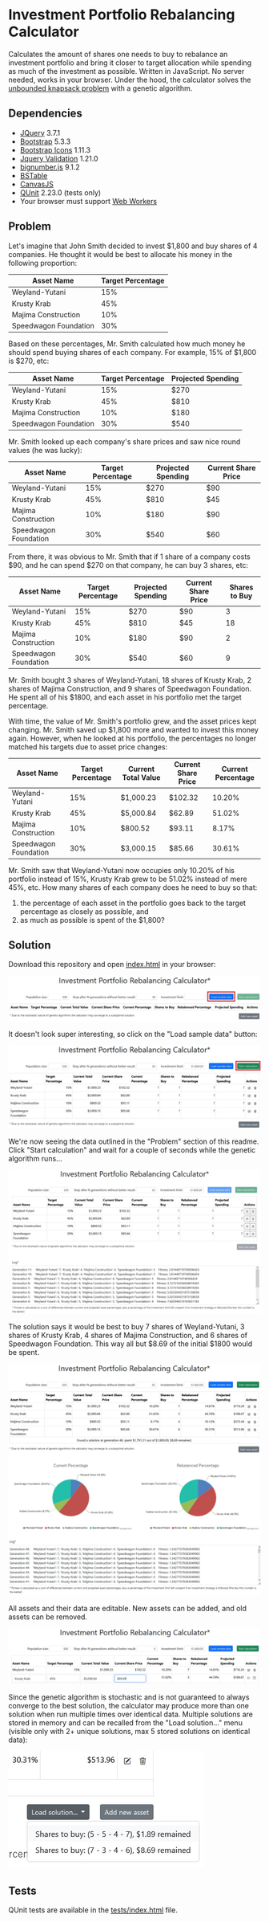 # Investment Portfolio Rebalancing Calculator

Calculates the amount of shares one needs to buy to rebalance an investment portfolio and bring it closer to target allocation while spending as much of the investment as possible. Written in JavaScript. No server needed, works in your browser. Under the hood, the calculator solves the [unbounded knapsack problem](https://en.wikipedia.org/wiki/Knapsack_problem) with a genetic algorithm.

## Dependencies

* [JQuery](https://jquery.com/) 3.7.1
* [Bootstrap](https://getbootstrap.com/) 5.3.3
* [Bootstrap Icons](https://icons.getbootstrap.com/) 1.11.3
* [Jquery Validation](https://jqueryvalidation.org) 1.21.0
* [bignumber.js](https://mikemcl.github.io/bignumber.js/) 9.1.2
* [BSTable](https://github.com/CraftingGamerTom/bstable)
* [CanvasJS](https://canvasjs.com/)
* [QUnit](https://qunitjs.com/) 2.23.0 (tests only)
* Your browser must support [Web Workers](https://developer.mozilla.org/en-US/docs/Web/API/Web_Workers_API)

## Problem

Let's imagine that John Smith decided to invest $1,800 and buy shares of 4 companies. He thought it would be best to allocate his money in the following proportion:

Asset Name | Target Percentage
--- | ---
Weyland-Yutani | 15%
Krusty Krab | 45%
Majima Construction | 10%
Speedwagon Foundation | 30%

Based on these percentages, Mr. Smith calculated how much money he should spend buying shares of each company. For example, 15% of $1,800 is $270, etc:

Asset Name | Target Percentage | Projected Spending
--- | --- | ---
Weyland-Yutani | 15% | $270
Krusty Krab | 45% | $810
Majima Construction | 10% | $180
Speedwagon Foundation | 30% | $540

Mr. Smith looked up each company's share prices and saw nice round values (he was lucky):

Asset Name | Target Percentage | Projected Spending | Current Share Price
--- | --- | --- | ---
Weyland-Yutani | 15% | $270 | $90
Krusty Krab | 45% | $810 | $45
Majima Construction | 10% | $180| $90
Speedwagon Foundation | 30% | $540 | $60

From there, it was obvious to Mr. Smith that if 1 share of a company costs $90, and he can spend $270 on that company, he can buy 3 shares, etc:

Asset Name | Target Percentage | Projected Spending | Current Share Price | Shares to Buy
--- | --- | --- | --- | ---
Weyland-Yutani | 15% | $270 | $90 | 3
Krusty Krab | 45% | $810 | $45 | 18
Majima Construction | 10% | $180| $90 | 2
Speedwagon Foundation | 30% | $540 | $60 | 9

Mr. Smith bought 3 shares of Weyland-Yutani, 18 shares of Krusty Krab, 2 shares of Majima Construction, and 9 shares of Speedwagon Foundation. He spent all of his $1800, and each asset in his portfolio met the target percentage.

With time, the value of Mr. Smith's portfolio grew, and the asset prices kept changing. Mr. Smith saved up $1,800 more and wanted to invest this money again. However, when he looked at his portfolio, the percentages no longer matched his targets due to asset price changes:

Asset Name | Target Percentage | Current Total Value | Current Share Price | Current Percentage
--- | --- | --- | --- | ---
Weyland-Yutani | 15% | $1,000.23 | $102.32 | 10.20%
Krusty Krab | 45% | $5,000.84 | $62.89 | 51.02%
Majima Construction | 10% | $800.52| $93.11 | 8.17%
Speedwagon Foundation | 30% | $3,000.15 | $85.66 | 30.61%

Mr. Smith saw that Weyland-Yutani now occupies only 10.20% of his portfolio instead of 15%, Krusty Krab grew to be 51.02% instead of mere 45%, etc. How many shares of each company does he need to buy so that:
1. the percentage of each asset in the portfolio goes back to the target percentage as closely as possible, and 
2. as much as possible is spent of the $1,800?

## Solution

Download this repository and open [index.html](index.html) in your browser:

![start](img/start.jpg)

It doesn't look super interesting, so click on the "Load sample data" button:

![sample](img/sample.jpg)

We're now seeing the data outlined in the "Problem" section of this readme. Click "Start calculation" and wait for a couple of seconds while the genetic algorithm runs...

![calculation](img/calculation.jpg)

The solution says it would be best to buy 7 shares of Weyland-Yutani, 3 shares of Krusty Krab, 4 shares of Majima Construction, and 6 shares of Speedwagon Foundation. This way all but $8.69 of the initial $1800 would be spent.

![full](img/full.jpg)

All assets and their data are editable. New assets can be added, and old assets can be removed.

![editable](img/editable.jpg)

Since the genetic algorithm is stochastic and is not guaranteed to always converge to the best solution, the calculator may produce more than one solution when run multiple times over identical data. Multiple solutions are stored in memory and can be recalled from the "Load solution..." menu (visible only with 2+ unique solutions, max 5 stored solutions on identical data):

![multiple_strategies](img/multiple_strategies.jpg)

## Tests

QUnit tests are available in the [tests/index.html](tests/index.html) file.